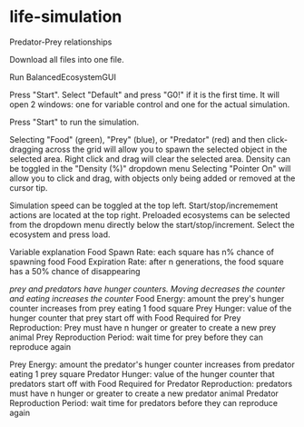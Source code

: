 # life-simulation
Predator-Prey relationships

Download all files into one file.

Run BalancedEcosystemGUI

Press "Start". Select "Default" and press "G0!" if it is the first time.
It will open 2 windows: one for variable control and one for the actual simulation.

Press "Start" to run the simulation.

Selecting "Food" (green), "Prey" (blue), or "Predator" (red) and then click-dragging across the grid will allow you to spawn the selected object in the selected area.
Right click and drag will clear the selected area.
Density can be toggled in the "Density (%)" dropdown menu
Selecting "Pointer On" will allow you to click and drag, with objects only being added or removed at the cursor tip.

Simulation speed can be toggled at the top left.
Start/stop/incremement actions are located at the top right.
Preloaded ecosystems can be selected from the dropdown menu directly below the start/stop/increment. Select the ecosystem and press load.

Variable explanation
Food Spawn Rate: each square has n% chance of spawning food
Food Expiration Rate: after n generations, the food square has a 50% chance of disappearing

*prey and predators have hunger counters. Moving decreases the counter and eating increases the counter*
Food Energy: amount the prey's hunger counter increases from prey eating 1 food square
Prey Hunger: value of the hunger counter that prey start off with
Food Required for Prey Reproduction: Prey must have n hunger or greater to create a new prey animal
Prey Reproduction Period: wait time for prey before they can reproduce again

Prey Energy: amount the predator's hunger counter increases from predator eating 1 prey square
Predator Hunger: value of the hunger counter that predators start off with
Food Required for Predator Reproduction: predators must have n hunger or greater to create a new predator animal
Predator Reproduction Period: wait time for predators before they can reproduce again

